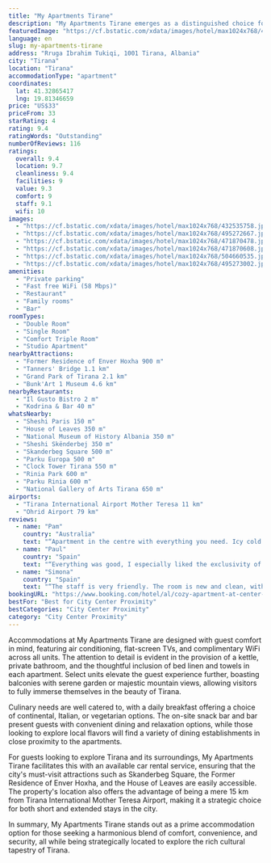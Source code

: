 ```yaml
---
title: "My Apartments Tirane"
description: "My Apartments Tirane emerges as a distinguished choice for travelers seeking a blend of comfort and convenience in the heart of Tirana."
featuredImage: "https://cf.bstatic.com/xdata/images/hotel/max1024x768/432535758.jpg?k=932ce60f525df49f1861e9824dff1ee3bc2002d8a25e3c458a176c747db0ecc3&o=&hp=1"
language: en
slug: my-apartments-tirane
address: "Rruga Ibrahim Tukiqi, 1001 Tirana, Albania"
city: "Tirana"
location: "Tirana"
accommodationType: "apartment"
coordinates:
  lat: 41.32865417
  lng: 19.81346659
price: "US$33"
priceFrom: 33
starRating: 4
rating: 9.4
ratingWords: "Outstanding"
numberOfReviews: 116
ratings:
  overall: 9.4
  location: 9.7
  cleanliness: 9.4
  facilities: 9
  value: 9.3
  comfort: 9
  staff: 9.1
  wifi: 10
images:
  - "https://cf.bstatic.com/xdata/images/hotel/max1024x768/432535758.jpg?k=932ce60f525df49f1861e9824dff1ee3bc2002d8a25e3c458a176c747db0ecc3&o=&hp=1"
  - "https://cf.bstatic.com/xdata/images/hotel/max1024x768/495272667.jpg?k=54e94a1fe0758058acc5c74a799c361f060576e1e17aeac54bd70f7ad33a8b5e&o=&hp=1"
  - "https://cf.bstatic.com/xdata/images/hotel/max1024x768/471870478.jpg?k=b806dcf42b8be2059c24cfdbabf7dce220ec2d400ee7a77b47d8fd95bd5e8543&o=&hp=1"
  - "https://cf.bstatic.com/xdata/images/hotel/max1024x768/471870608.jpg?k=93688eddbfbceaf092d7680680eb0aa5aebe48474d806de933fbf73e0ff27b7e&o=&hp=1"
  - "https://cf.bstatic.com/xdata/images/hotel/max1024x768/504660535.jpg?k=17824540acabc22ed1bc15cf9a748600ef83474e2c2af458f954492f352b9e19&o=&hp=1"
  - "https://cf.bstatic.com/xdata/images/hotel/max1024x768/495273002.jpg?k=cab4c912c60a8d1eda395b583b10b3602665790083d46af2d723c15e87c41c60&o=&hp=1"
amenities:
  - "Private parking"
  - "Fast free WiFi (58 Mbps)"
  - "Restaurant"
  - "Family rooms"
  - "Bar"
roomTypes:
  - "Double Room"
  - "Single Room"
  - "Comfort Triple Room"
  - "Studio Apartment"
nearbyAttractions:
  - "Former Residence of Enver Hoxha 900 m"
  - "Tanners' Bridge 1.1 km"
  - "Grand Park of Tirana 2.1 km"
  - "Bunk'Art 1 Museum 4.6 km"
nearbyRestaurants:
  - "Il Gusto Bistro 2 m"
  - "Kodrina & Bar 40 m"
whatsNearby:
  - "Sheshi Paris 150 m"
  - "House of Leaves 350 m"
  - "National Museum of History Albania 350 m"
  - "Sheshi Skënderbej 350 m"
  - "Skanderbeg Square 500 m"
  - "Parku Europa 500 m"
  - "Clock Tower Tirana 550 m"
  - "Rinia Park 600 m"
  - "Parku Rinia 600 m"
  - "National Gallery of Arts Tirana 650 m"
airports:
  - "Tirana International Airport Mother Teresa 11 km"
  - "Ohrid Airport 79 km"
reviews:
  - name: "Pam"
    country: "Australia"
    text: "“Apartment in the centre with everything you need. Icy cold air con, WiFi, good views, comfortable bed, smart tv which we were able to use our Netflix on, and close to plenty of restaurants. And a washing machine! Basic kitchenette which we used...”"
  - name: "Paul"
    country: "Spain"
    text: "“Everything was good, I especially liked the exclusivity of the apartment, the whole floor is only accessible by guests, staff professional and friendly, location is perfect for most things, restaurants, cafes, bars and places of interest, recommnded”"
  - name: "Simona"
    country: "Spain"
    text: "“The staff is very friendly. The room is new and clean, with a city view! The location is good, close to the main square. There is a kettle with free tea/coffee and water in the fridge. Very recommended!”"
bookingURL: "https://www.booking.com/hotel/al/cozy-apartment-at-center-of-tirana.en-gb.html?aid=8035640"
bestFor: "Best for City Center Proximity"
bestCategories: "City Center Proximity"
category: "City Center Proximity"
---
```


Accommodations at My Apartments Tirane are designed with guest comfort in mind, featuring air conditioning, flat-screen TVs, and complimentary WiFi across all units. The attention to detail is evident in the provision of a kettle, private bathroom, and the thoughtful inclusion of bed linen and towels in each apartment. Select units elevate the guest experience further, boasting balconies with serene garden or majestic mountain views, allowing visitors to fully immerse themselves in the beauty of Tirana.

Culinary needs are well catered to, with a daily breakfast offering a choice of continental, Italian, or vegetarian options. The on-site snack bar and bar present guests with convenient dining and relaxation options, while those looking to explore local flavors will find a variety of dining establishments in close proximity to the apartments.

For guests looking to explore Tirana and its surroundings, My Apartments Tirane facilitates this with an available car rental service, ensuring that the city's must-visit attractions such as Skanderbeg Square, the Former Residence of Enver Hoxha, and the House of Leaves are easily accessible. The property's location also offers the advantage of being a mere 15 km from Tirana International Mother Teresa Airport, making it a strategic choice for both short and extended stays in the city.

In summary, My Apartments Tirane stands out as a prime accommodation option for those seeking a harmonious blend of comfort, convenience, and security, all while being strategically located to explore the rich cultural tapestry of Tirana.